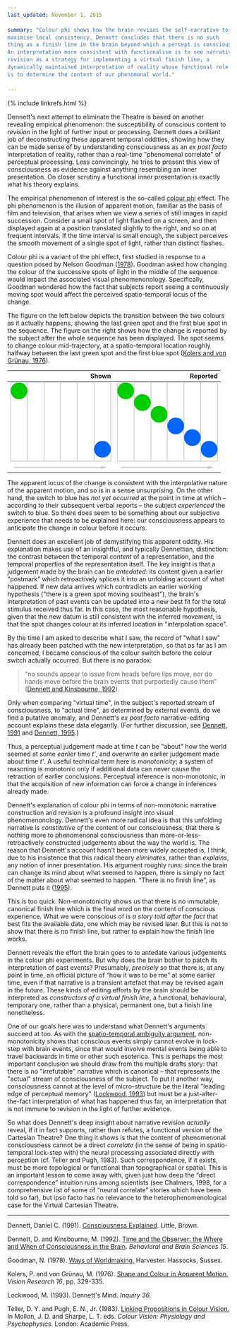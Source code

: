 ```yaml
---
last_updated: November 1, 2015

summary: "Colour phi shows how the brain revises the self-narrative to
maximise local consistency. Dennett concludes that there is no such
thing as a finish line in the brain beyond which a percept is conscious.
An interpretation more consistent with functionalism is to see narrative
revision as a strategy for implementing a virtual finish line, a
dynamically maintained interpretation of reality whose functional role
is to determine the content of our phenomenal world."

---
```


{% include linkrefs.html %}

Dennett's next attempt to eliminate the Theatre is based on another
revealing empirical phenomenon: the susceptibility of conscious content
to _revision_ in the light of further input or processing. Dennett does
a brilliant job of deconstructing these apparent temporal oddities,
showing how they can be made sense of by understanding consciousness as
an _ex post facto_ interpretation of reality, rather than a real-time
"phenomenal correlate" of perceptual processing. Less convincingly, he
tries to present this view of consciousness as evidence against anything
resembling an inner presentation. On closer scrutiny a functional inner
presentation is exactly what his theory explains.

The empirical phenomenon of interest is the so-called
[colour phi](https://en.wikipedia.org/wiki/Color_phi_phenomenon) effect.
The phi phenomenon is the illusion of apparent motion, familiar as the
basis of film and television, that arises when we view a series of still
images in rapid succession. Consider a small spot of light flashed on a
screen, and then displayed again at a position translated slightly to
the right, and so on at frequent intervals. If the time interval is
small enough, the subject perceives the smooth movement of a single spot
of light, rather than distinct flashes.

Colour phi is a variant of the phi effect, first studied in response to
a question posed by Nelson Goodman ([1978](#goodman78)). Goodman asked
how changing the colour of the successive spots of light in the middle
of the sequence would impact the associated visual phenomenonology.
Specifically, Goodman wondered how the fact that subjects report seeing
a continuously moving spot would affect the perceived spatio-temporal
locus of the change.

The figure on the left below depicts the transition between the two
colours as it actually happens, showing the last green spot and the
first blue spot in the sequence. The figure on the right shows how the
change is reported by the subject after the whole sequence has been
displayed. The spot seems to change colour mid-trajectory, at a
spatio-temporal location roughly halfway between the last green spot and
the first blue spot ([Kolers and von Grünau, 1976](#kolers76)).

| Shown         | Reported      |
|--------------:|--------------:|
| ![Wibble](/images/color-phi-1.jpg) | ![Wibble](/images/color-phi-2.jpg) |

The apparent locus of the change is consistent with the interpolative
nature of the apparent motion, and so is in a sense unsurprising. On the
other hand, the switch to blue has _not yet occurred_ at the point in
time at which – according to their subsequent verbal reports – the
subject _experienced_ the switch to blue. So there does seem to be
something about our subjective experience that needs to be explained
here: our consciousness appears to anticipate the change in colour
before it occurs.

Dennett does an excellent job of demystifying this apparent oddity. His
explanation makes use of an insightful, and typically Dennettian,
distinction: the contrast between the temporal _content_ of a
representation, and the temporal properties of the representation
itself. The key insight is that a judgement made by the brain can be
_antedated_: its content given a earlier “postmark” which retroactively
splices it into an unfolding account of what happened. If new data
arrives which contradicts an earlier working hypothesis ("there is a
green spot moving southeast"), the brain's interpretation of past events
can be updated into a new best fit for the total stimulus received thus
far. In this case, the most reasonable hypothesis, given that the new
datum is still consistent with the inferred movement, is that the spot
changes colour at its inferred location in "interpolation space".

By the time I am asked to describe what I saw, the record of "what I
saw" has already been patched with the new interpretation, so that as
far as I am concerned, I became conscious of the colour switch before
the colour switch actually occurred. But there is no paradox:

> “no sounds appear to issue from heads before lips move, nor do hands
> move before the brain events that purportedly cause them”
> ([Dennett and Kinsbourne, 1992](#dennett92)).

Only when comparing "virtual time", in the subject's reported stream of
consciousness, to "actual time", as determined by external events, do we
find a putative anomaly, and Dennett's _ex post facto_ narrative-editing
account explains these data elegantly. (For further discussion, see
[Dennett, 1991](#dennett91a) and [Dennett, 1995](#dennett95).)

Thus, a perceptual judgement made at time _t_ can be "about" how the
world seemed at some _earlier_ time _t'_, and overwrite an earlier
judgement made about time _t'_. A useful technical term here is
_monotonicity_; a system of reasoning is monotonic only if additional
data can never cause the retraction of earlier conclusions. Perceptual
inference is non-monotonic, in that the acquisition of new information
can force a change in inferences already made.

Dennett's explanation of colour phi in terms of non-monotonic narrative
construction and revision is a profound insight into visual
phenomenonology. Dennett's even more radical idea is that this unfolding
narrative is _constitutive of_ the content of our consciousness, that
there is nothing more to phenomenonal consciousness than
more-or-less-retroactively constructed judgements about the way the
world is. The reason that Dennett's account hasn't been more widely
accepted is, I think, due to his insistence that this radical theory
_eliminates_, rather than _explains_, any notion of inner presentation.
His argument roughly runs: since the brain can change its mind about
what seemed to happen, there is simply no fact of the matter about what
seemed to happen. “There is no finish line”, as Dennett puts it
([1995](#dennett95)).

This is too quick. Non-monotonicity shows us that there is no immutable,
canonical finish line which is the final word on the content of
conscious experience. What we were conscious of is _a story told after
the fact_ that best fits the available data, one which may be revised
later. But this is not to show that there is no finish line, but rather
to explain how the finish line works.

Dennett reveals the effort the brain goes to to antedate various
judgements in the colour phi experiments. But why does the brain bother
to patch its interpretation of past events? Presumably, _precisely_ so
that there is, at any point in time, an official picture of “how it was
to be me” at some earlier time, even if that narrative is a transient
artefact that may be revised again in the future. These kinds of editing
efforts by the brain should be interpreted as _constructors of a virtual
finish line_, a functional, behavioural, temporary one, rather than a
physical, permanent one, but a finish line nonetheless.

One of our goals here was to understand what Dennett's arguments succeed
at too. As with the
[spatio-temporal ambiguity argument](multiple-drafts-dennett-spatio-temporal),
non-monotonicity shows that conscious events simply cannot evolve in
lock-step with brain events, since that would involve mental events
being able to travel backwards in time or other such esoterica. This is
perhaps the most important conclusion we should draw from the multiple
drafts story: that there is no "irrefutable" narrative which is
canonical – that represents the "actual" stream of consciousness of the
subject. To put it another way, consciousness cannot at the level of
micro-structure be the literal "leading edge of perceptual memory"
([Lockwood, 1993](#lockwood93)) but must be a just-after-the-fact
interpretation of what has happened thus far, an interpretation that is
not immune to revision in the light of further evidence.

So what does Dennett's deep insight about narrative revision _actually_
reveal, if it in fact supports, rather than refutes, a functional
version of the Cartesian Theatre? One thing it shows is that the content
of phenomenonal consciousness cannot be a direct _correlate_ (in the
sense of being in spatio-temporal lock-step with) the neural processing
associated directly with perception (cf. Teller and Pugh, 1983). Such
correspondence, if it exists, must be more topological or functional
than topographical or spatial. This is an important lesson to come away
with, given just how deep the “direct correspondence” intuition runs
among scientists (see Chalmers, 1998, for a comprehensive list of some
of “neural correlate” stories which have been told so far), but ipso
facto has no relevance to the heterophenomenological case for the
Virtual Cartesian Theatre.

- - -

<a name="dennett91a"></a>Dennett, Daniel C. (1991).
[Consciousness Explained](). Little, Brown.

<a name="dennett92"></a>Dennett, D. and Kinsbourne, M. (1992).
[Time and the Observer: the Where and When of Consciousness in the Brain]().
_Behavioral and Brain Sciences 15_.

<a name="goodman78"></a>Goodman, N. (1978). [Ways of Worldmaking.]()
Harvester. Hassocks, Sussex.

<a name="kolers76"></a>Kolers, P. and von Grünau, M. (1976).
[Shape and Colour in Apparent Motion.]() _Vision Research 16_, pp.
329-335.

<a name="lockwood93"></a>Lockwood, M. (1993). Dennett's Mind. _Inquiry
36._

<a name="teller83"></a>Teller, D. Y. and Pugh, E. N., Jr. (1983).
[Linking Propositions in Colour Vision.]() In Mollon, J. D. and Sharpe,
L. T. eds. _Colour Vision: Physiology and Psychophysics._ London:
Academic Press.
